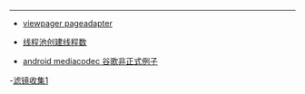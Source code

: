 

----


- [viewpager pageadapter](https://www.jianshu.com/p/b1cacb5605b4)

- [线程池创建线程数](https://www.jianshu.com/p/f30ee2346f9f)

- [android mediacodec 谷歌非正式例子](https://github.com/google/grafika/blob/master/app/src/main/java/com/android/grafika/SoftInputSurfaceActivity.java)

-[滤镜收集1](https://my.oschina.net/jjyuangu/blog/3021407)